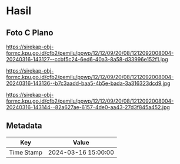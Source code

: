 # Hasil

## Foto C Plano

https://sirekap-obj-formc.kpu.go.id/cfb2/pemilu/ppwp/12/12/09/20/08/1212092008004-20240316-143127--ccbf5c24-6ed6-40a3-8a58-d33996e152f1.jpg

https://sirekap-obj-formc.kpu.go.id/cfb2/pemilu/ppwp/12/12/09/20/08/1212092008004-20240316-143136--b7c3aadd-baa5-4b5e-bada-3a316323dcd9.jpg

https://sirekap-obj-formc.kpu.go.id/cfb2/pemilu/ppwp/12/12/09/20/08/1212092008004-20240316-143144--82a627ae-6157-4de0-aa43-27d3f845a452.jpg


## Metadata

| Key        | Value               |
| ---------- | ------------------- |
| Time Stamp | 2024-03-16 15:00:00 |



